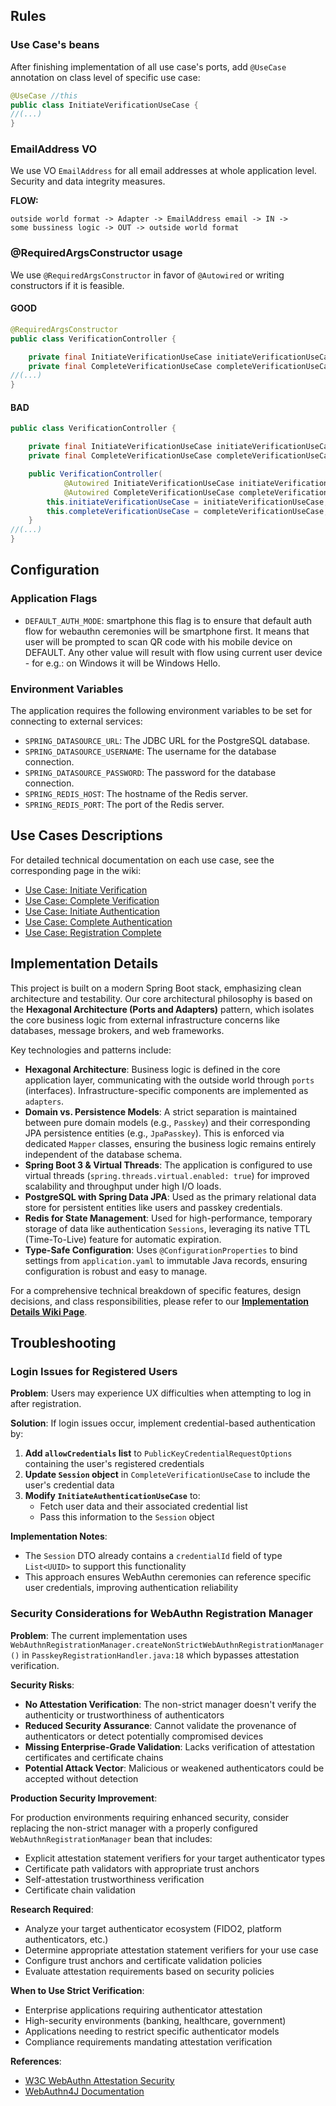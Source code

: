 ## Rules

### Use Case's beans
After finishing implementation of all use case's ports, add `@UseCase` annotation on class level of specific use case:
```java
@UseCase //this
public class InitiateVerificationUseCase {
//(...)
}
```

### EmailAddress VO
We use VO `EmailAddress` for all email addresses at whole application level. 
Security and data integrity measures.

**FLOW:**
```
outside world format -> Adapter -> EmailAddress email -> IN -> 
some bussiness logic -> OUT -> outside world format
```

### @RequiredArgsConstructor usage
We use `@RequiredArgsConstructor` in favor of `@Autowired` or writing constructors if it is feasible.

#### GOOD

```java
@RequiredArgsConstructor
public class VerificationController {

    private final InitiateVerificationUseCase initiateVerificationUseCase;
    private final CompleteVerificationUseCase completeVerificationUseCase;
//(...)
}
```

#### BAD
```java
public class VerificationController {

    private final InitiateVerificationUseCase initiateVerificationUseCase;
    private final CompleteVerificationUseCase completeVerificationUseCase;

    public VerificationController(
            @Autowired InitiateVerificationUseCase initiateVerificationUseCase, 
            @Autowired CompleteVerificationUseCase completeVerificationUseCase) {
        this.initiateVerificationUseCase = initiateVerificationUseCase;
        this.completeVerificationUseCase = completeVerificationUseCase;
    }
//(...)
}
```

## Configuration

### Application Flags
- `DEFAULT_AUTH_MODE`: smartphone
    this flag is to ensure that default auth flow for webauthn ceremonies will be smartphone first. 
    It means that user will be prompted to scan QR code with his mobile device on DEFAULT.
    Any other value will result with flow using current user device - for e.g.: on Windows it will be Windows Hello.

### Environment Variables
The application requires the following environment variables to be set for connecting to external services:

-   `SPRING_DATASOURCE_URL`: The JDBC URL for the PostgreSQL database.
-   `SPRING_DATASOURCE_USERNAME`: The username for the database connection.
-   `SPRING_DATASOURCE_PASSWORD`: The password for the database connection.
-   `SPRING_REDIS_HOST`: The hostname of the Redis server.
-   `SPRING_REDIS_PORT`: The port of the Redis server.

## Use Cases Descriptions

For detailed technical documentation on each use case, see the corresponding page in the wiki:

- [Use Case: Initiate Verification](../../wiki/Use-Case:-Initiate-Verification)
- [Use Case: Complete Verification](../../wiki/Use-Case:-Complete-Verification)
- [Use Case: Initiate Authentication](../../wiki/Use-Case:-Initiate-Authentication)
- [Use Case: Complete Authentication](../../wiki/Use-Case:-Complete-Authentication)
- [Use Case: Registration Complete](../../wiki/Use-Case:-Registration-Complete)

## Implementation Details

This project is built on a modern Spring Boot stack, emphasizing clean architecture and testability. Our core architectural philosophy is based on the **Hexagonal Architecture (Ports and Adapters)** pattern, which isolates the core business logic from external infrastructure concerns like databases, message brokers, and web frameworks.

Key technologies and patterns include:

-   **Hexagonal Architecture**: Business logic is defined in the core application layer, communicating with the outside world through `ports` (interfaces). Infrastructure-specific components are implemented as `adapters`.
-   **Domain vs. Persistence Models**: A strict separation is maintained between pure domain models (e.g., `Passkey`) and their corresponding JPA persistence entities (e.g., `JpaPasskey`). This is enforced via dedicated `Mapper` classes, ensuring the business logic remains entirely independent of the database schema.
-   **Spring Boot 3 & Virtual Threads**: The application is configured to use virtual threads (`spring.threads.virtual.enabled: true`) for improved scalability and throughput under high I/O loads.
-   **PostgreSQL with Spring Data JPA**: Used as the primary relational data store for persistent entities like users and passkey credentials.
- **Redis for State Management**: Used for high-performance, temporary storage of data like authentication `Sessions`,
  leveraging its native TTL (Time-To-Live) feature for automatic expiration.
-   **Type-Safe Configuration**: Uses `@ConfigurationProperties` to bind settings from `application.yaml` to immutable Java records, ensuring configuration is robust and easy to manage.
 
For a comprehensive technical breakdown of specific features, design decisions, and class responsibilities, please refer to our **[Implementation Details Wiki Page](https://github.com/BankApp-project/auth/wiki/Implementation-Details)**.

## Troubleshooting

### Login Issues for Registered Users

**Problem**: Users may experience UX difficulties when attempting to log in after registration.

**Solution**: If login issues occur, implement credential-based authentication by:

1. **Add `allowCredentials` list** to `PublicKeyCredentialRequestOptions` containing the user's registered credentials
2. **Update `Session` object** in `CompleteVerificationUseCase` to include the user's credential data
3. **Modify `InitiateAuthenticationUseCase`** to:
    - Fetch user data and their associated credential list
    - Pass this information to the `Session` object

**Implementation Notes**:

- The `Session` DTO already contains a `credentialId` field of type `List<UUID>` to support this functionality
- This approach ensures WebAuthn ceremonies can reference specific user credentials, improving authentication
  reliability

### Security Considerations for WebAuthn Registration Manager

**Problem**: The current implementation uses `WebAuthnRegistrationManager.createNonStrictWebAuthnRegistrationManager()`
in `PasskeyRegistrationHandler.java:18` which bypasses attestation verification.

**Security Risks**:

- **No Attestation Verification**: The non-strict manager doesn't verify the authenticity or trustworthiness of
  authenticators
- **Reduced Security Assurance**: Cannot validate the provenance of authenticators or detect potentially compromised
  devices
- **Missing Enterprise-Grade Validation**: Lacks verification of attestation certificates and certificate chains
- **Potential Attack Vector**: Malicious or weakened authenticators could be accepted without detection

**Production Security Improvement**:

For production environments requiring enhanced security, consider replacing the non-strict manager with a properly
configured `WebAuthnRegistrationManager` bean that includes:

- Explicit attestation statement verifiers for your target authenticator types
- Certificate path validators with appropriate trust anchors
- Self-attestation trustworthiness verification
- Certificate chain validation

**Research Required**:

- Analyze your target authenticator ecosystem (FIDO2, platform authenticators, etc.)
- Determine appropriate attestation statement verifiers for your use case
- Configure trust anchors and certificate validation policies
- Evaluate attestation requirements based on security policies

**When to Use Strict Verification**:

- Enterprise applications requiring authenticator attestation
- High-security environments (banking, healthcare, government)
- Applications needing to restrict specific authenticator models
- Compliance requirements mandating attestation verification

**References**:

- [W3C WebAuthn Attestation Security](https://www.w3.org/TR/webauthn-1/#sctn-no-attestation-security-attestation)
- [WebAuthn4J Documentation](https://webauthn4j.github.io/webauthn4j/en/)
